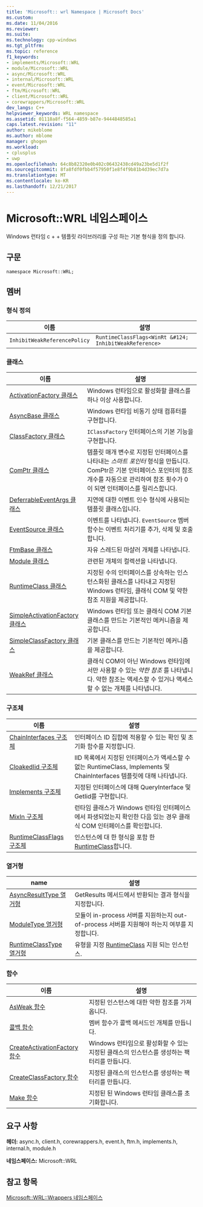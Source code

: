 ```yaml
---
title: 'Microsoft:: wrl Namespace | Microsoft Docs'
ms.custom: 
ms.date: 11/04/2016
ms.reviewer: 
ms.suite: 
ms.technology: cpp-windows
ms.tgt_pltfrm: 
ms.topic: reference
f1_keywords:
- implements/Microsoft::WRL
- module/Microsoft::WRL
- async/Microsoft::WRL
- internal/Microsoft::WRL
- event/Microsoft::WRL
- ftm/Microsoft::WRL
- client/Microsoft::WRL
- corewrappers/Microsoft::WRL
dev_langs: C++
helpviewer_keywords: WRL namespace
ms.assetid: 01118a8f-f564-4859-b87e-9444848585a1
caps.latest.revision: "11"
author: mikeblome
ms.author: mblome
manager: ghogen
ms.workload:
- cplusplus
- uwp
ms.openlocfilehash: 64c8b82320e0b402c06432438cd49a23be5d1f2f
ms.sourcegitcommit: 8fa8fdf0fbb4f57950f1e8f4f9b81b4d39ec7d7a
ms.translationtype: MT
ms.contentlocale: ko-KR
ms.lasthandoff: 12/21/2017
---
```

# <a name="microsoftwrl-namespace"></a>Microsoft::WRL 네임스페이스
Windows 런타임 c + + 템플릿 라이브러리를 구성 하는 기본 형식을 정의 합니다.  
  
## <a name="syntax"></a>구문  
  
```  
namespace Microsoft::WRL;  
```  
  
## <a name="members"></a>멤버  
  
### <a name="typedefs"></a>형식 정의  
  
|이름|설명|  
|----------|-----------------|  
|`InhibitWeakReferencePolicy`|`RuntimeClassFlags<WinRt &#124; InhibitWeakReference>`|  
  
### <a name="classes"></a>클래스  
  
|이름|설명|  
|----------|-----------------|  
|[ActivationFactory 클래스](../windows/activationfactory-class.md)|Windows 런타임으로 활성화할 클래스를 하나 이상 사용합니다.|  
|[AsyncBase 클래스](../windows/asyncbase-class.md)|Windows 런타임 비동기 상태 컴퓨터를 구현합니다.|  
|[ClassFactory 클래스](../windows/classfactory-class.md)|`IClassFactory` 인터페이스의 기본 기능을 구현합니다.|  
|[ComPtr 클래스](../windows/comptr-class.md)|템플릿 매개 변수로 지정된 인터페이스를 나타내는 *스마트 포인터* 형식을 만듭니다. ComPtr은 기본 인터페이스 포인터의 참조 개수를 자동으로 관리하여 참조 횟수가 0이 되면 인터페이스를 릴리스합니다.|  
|[DeferrableEventArgs 클래스](../windows/deferrableeventargs-class.md)|지연에 대한 이벤트 인수 형식에 사용되는 템플릿 클래스입니다.|  
|[EventSource 클래스](../windows/eventsource-class.md)|이벤트를 나타냅니다. `EventSource` 멤버 함수는 이벤트 처리기를 추가, 삭제 및 호출합니다.|  
|[FtmBase 클래스](../windows/ftmbase-class.md)|자유 스레드된 마샬러 개체를 나타냅니다.|  
|[Module 클래스](../windows/module-class.md)|관련된 개체의 컬렉션을 나타냅니다.|  
|[RuntimeClass 클래스](../windows/runtimeclass-class.md)|지정된 수의 인터페이스를 상속하는 인스턴스화된 클래스를 나타내고 지정된 Windows 런타임, 클래식 COM 및 약한 참조 지원을 제공합니다.|  
|[SimpleActivationFactory 클래스](../windows/simpleactivationfactory-class.md)|Windows 런타임 또는 클래식 COM 기본 클래스를 만드는 기본적인 메커니즘을 제공합니다.|  
|[SimpleClassFactory 클래스](../windows/simpleclassfactory-class.md)|기본 클래스를 만드는 기본적인 메커니즘을 제공합니다.|  
|[WeakRef 클래스](../windows/weakref-class.md)|클래식 COM이 아닌 Windows 런타임에서만 사용할 수 있는 *약한 참조* 를 나타냅니다. 약한 참조는 액세스할 수 있거나 액세스할 수 없는 개체를 나타냅니다.|  
  
### <a name="structures"></a>구조체  
  
|이름|설명|  
|----------|-----------------|  
|[ChainInterfaces 구조체](../windows/chaininterfaces-structure.md)|인터페이스 ID 집합에 적용할 수 있는 확인 및 초기화 함수를 지정합니다.|  
|[CloakedIid 구조체](../windows/cloakediid-structure.md)|IID 목록에서 지정된 인터페이스가 액세스할 수 없는 RuntimeClass, Implements 및 ChainInterfaces 템플릿에 대해 나타냅니다.|  
|[Implements 구조체](../windows/implements-structure.md)|지정된 인터페이스에 대해 QueryInterface 및 GetIid를 구현합니다.|  
|[MixIn 구조체](../windows/mixin-structure.md)|런타임 클래스가 Windows 런타임 인터페이스에서 파생되었는지 확인한 다음 있는 경우 클래식 COM 인터페이스를 확인합니다.|  
|[RuntimeClassFlags 구조체](../windows/runtimeclassflags-structure.md)|인스턴스에 대 한 형식을 포함 한 [RuntimeClass](../windows/runtimeclass-class.md)합니다.|  
  
### <a name="enumerations"></a>열거형  
  
|name|설명|  
|----------|-----------------|  
|[AsyncResultType 열거형](../windows/asyncresulttype-enumeration.md)|GetResults 메서드에서 반환되는 결과 형식을 지정합니다.|  
|[ModuleType 열거형](../windows/moduletype-enumeration.md)|모듈이 in-process 서버를 지원하는지 out-of-process 서버를 지원해야 하는지 여부를 지정합니다.|  
|[RuntimeClassType 열거형](../windows/runtimeclasstype-enumeration.md)|유형을 지정 [RuntimeClass](../windows/runtimeclass-class.md) 지원 되는 인스턴스.|  
  
### <a name="functions"></a>함수  
  
|이름|설명|  
|----------|-----------------|  
|[AsWeak 함수](../windows/asweak-function.md)|지정된 인스턴스에 대한 약한 참조를 가져옵니다.|  
|[콜백 함수](../windows/callback-function-windows-runtime-cpp-template-library.md)|멤버 함수가 콜백 메서드인 개체를 만듭니다.|  
|[CreateActivationFactory 함수](../windows/createactivationfactory-function.md)|Windows 런타임으로 활성화할 수 있는 지정된 클래스의 인스턴스를 생성하는 팩터리를 만듭니다.|  
|[CreateClassFactory 함수](../windows/createclassfactory-function.md)|지정된 클래스의 인스턴스를 생성하는 팩터리를 만듭니다.|  
|[Make 함수](../windows/make-function.md)|지정된 된 Windows 런타임 클래스를 초기화합니다.|  
  
## <a name="requirements"></a>요구 사항  
 **헤더:** async.h, client.h, corewrappers.h, event.h, ftm.h, implements.h, internal.h, module.h  
  
 **네임스페이스:** Microsoft::WRL  
  
## <a name="see-also"></a>참고 항목  
 [Microsoft::WRL::Wrappers 네임스페이스](../windows/microsoft-wrl-wrappers-namespace.md)